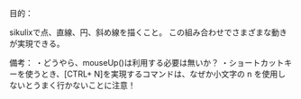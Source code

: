 目的：

sikulixで点、直線、円、斜め線を描くこと。
この組み合わせでさまざまな動きが実現できる。

備考：
・どうやら、mouseUp()は利用する必要は無いか？
・ショートカットキーを使うとき、[CTRL+ N]を実現するコマンドは、なぜか小文字の n を使用しないとうまく行かないことに注意！


